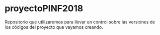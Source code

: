 # proyectoPINF2018
Repositorio que utilizaremos para llevar un control sobre las versiones de los códigos del proyecto que vayamos creando.
